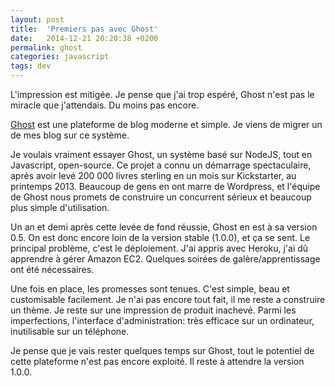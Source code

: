 ```yaml
---
layout: post
title:  'Premiers pas avec Ghost'
date:   2014-12-21 20:20:38 +0200
permalink: ghost
categories: javascript
tags: dev
---
```


L'impression est mitigée. Je pense que j'ai trop espéré, Ghost n'est pas le miracle que j'attendais. Du moins pas encore.

[Ghost](https://ghost.org/) est une plateforme de blog moderne et simple. Je viens de migrer un de mes blog sur ce système.
<!--more-->
Je voulais vraiment essayer Ghost, un système basé sur NodeJS, tout en Javascript, open-source. Ce projet a connu un démarrage spectaculaire, après avoir levé 200 000 livres sterling en un mois sur Kickstarter, au printemps 2013. Beaucoup de gens en ont marre de Wordpress, et l'équipe de Ghost nous promets de construire un concurrent sérieux et beaucoup plus simple d'utilisation.

Un an et demi après cette levée de fond réussie, Ghost en est à sa version 0.5. On est donc encore loin de la version stable (1.0.0), et ça se sent. Le principal problème, c'est le déploiement. J'ai appris avec Heroku, j'ai dû apprendre à gérer Amazon EC2. Quelques soirées de galère/apprentissage ont été nécessaires.

Une fois en place, les promesses sont tenues. C'est simple, beau et customisable facilement. Je n'ai pas encore tout fait, il me reste a construire un thème. Je reste sur une impression de produit inachevé. Parmi les imperfections, l'interface d'administration: très efficace sur un ordinateur, inutilisable sur un téléphone.

Je pense que je vais rester quelques temps sur Ghost, tout le potentiel de cette plateforme n'est pas encore exploité. Il reste à attendre la version 1.0.0.

